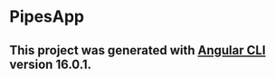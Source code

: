 # PipesApp

This project was generated with [Angular CLI](https://github.com/angular/angular-cli) version 16.0.1.
---

